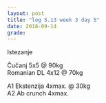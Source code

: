 ```yaml
---
layout: post
title: "log 5.13 week 3 day 5"
date: 2018-09-14
grade:
---
```


Istezanje

Čučanj 5x5 @ 90kg  
Romanian DL 4x12 @ 70kg  

A1 Ekstenzija 4xmax. @ 30kg  
A2 Ab crunch 4xmax.  

